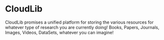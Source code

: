 # CloudLib
 CloudLib promises a unified platform for storing the various resources for whatever type of research you are currently doing! Books, Papers, Journals, Images, Videos, DataSets, whatever you can imagine!
